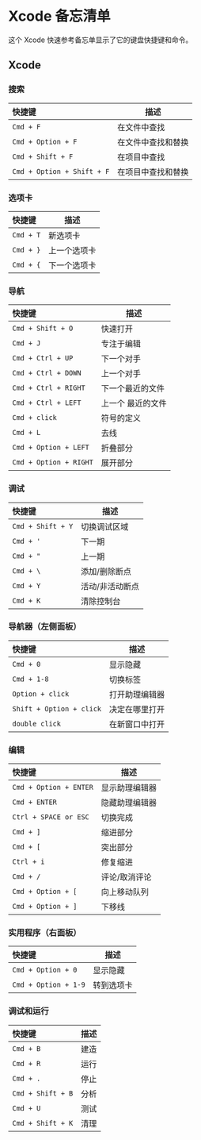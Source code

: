 
<!-- 
Source: https://github.com/jaywcjlove/reference/blob/main/docs/xcode.md
Retrieved on: 2025-07-03
-->

Xcode 备忘清单
====

这个 Xcode 快速参考备忘单显示了它的键盘快捷键和命令。

Xcode
---

### 搜索

快捷键 | 描述
:---- | ----
`Cmd + F`                     | 在文件中查找
`Cmd + Option + F`            | 在文件中查找和替换
`Cmd + Shift + F`             | 在项目中查找
`Cmd + Option + Shift + F`    | 在项目中查找和替换
<!--rehype:className=shortcuts-->

### 选项卡

快捷键 | 描述
:---- | ----
`Cmd + T`  | 新选项卡
`Cmd + }`  | 上一个选项卡
`Cmd + {`  | 下一个选项卡
<!--rehype:className=shortcuts-->

### 导航
<!--rehype:wrap-class=row-span-2-->

快捷键 | 描述
:---- | ----
`Cmd + Shift + O`       | 快速打开
`Cmd + J`               | 专注于编辑
`Cmd + Ctrl + UP`       | 下一个对手
`Cmd + Ctrl + DOWN`     | 上一个对手
`Cmd + Ctrl + RIGHT`    | 下一个最近的文件
`Cmd + Ctrl + LEFT`     | 上一个 最近的文件
`Cmd + click`           | 符号的定义
`Cmd + L`               | 去线
`Cmd + Option + LEFT`   | 折叠部分
`Cmd + Option + RIGHT`  | 展开部分
<!--rehype:className=shortcuts-->

### 调试

快捷键 | 描述
:---- | ----
`Cmd + Shift + Y`   | 切换调试区域
`Cmd + '`           | 下一期
`Cmd + "`           | 上一期
`Cmd + \`           | 添加/删除断点
`Cmd + Y`           | 活动/非活动断点
`Cmd + K`           | 清除控制台
<!--rehype:className=shortcuts-->

### 导航器（左侧面板）

快捷键 | 描述
:---- | ----
`Cmd + 0`                    | 显示隐藏
`Cmd + 1-8`                  | 切换标签
`Option + click`             | 打开助理编辑器
`Shift + Option + click`     | 决定在哪里打开
`double click`               | 在新窗口中打开
<!--rehype:className=shortcuts-->

### 编辑

快捷键 | 描述
:---- | ----
`Cmd + Option + ENTER`  | 显示助理编辑器
`Cmd + ENTER`           | 隐藏助理编辑器
`Ctrl + SPACE or ESC`   | 切换完成
`Cmd + ]`               | 缩进部分
`Cmd + [`               | 突出部分
`Ctrl + i`              | 修复缩进
`Cmd + /`               | 评论/取消评论
`Cmd + Option + [`      | 向上移动队列
`Cmd + Option + ]`      | 下移线
<!--rehype:className=shortcuts-->

### 实用程序（右面板）

快捷键 | 描述
:---- | ----
`Cmd + Option + 0`     | 显示隐藏
`Cmd + Option + 1-9`   | 转到选项卡
<!--rehype:className=shortcuts-->

### 调试和运行

快捷键 | 描述
:---- | ----
`Cmd + B`          | 建造
`Cmd + R`          | 运行
`Cmd + .`          | 停止
`Cmd + Shift + B`  | 分析
`Cmd + U`          | 测试
`Cmd + Shift + K`  | 清理
<!--rehype:className=shortcuts-->